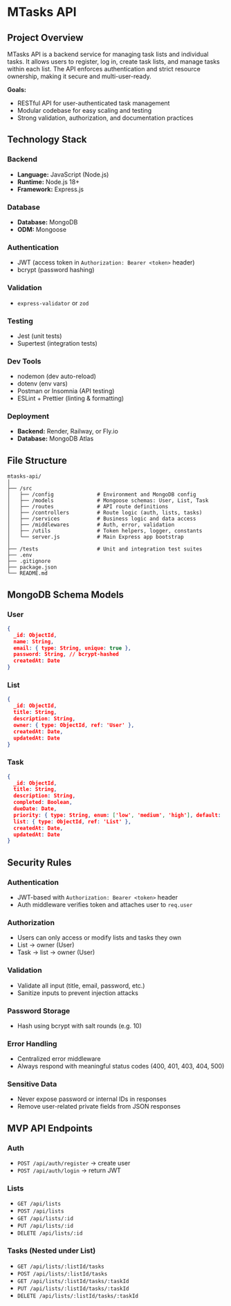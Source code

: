# MTasks API

## Project Overview

MTasks API is a backend service for managing task lists and individual tasks. It allows users to register, log in, create task lists, and manage tasks within each list. The API enforces authentication and strict resource ownership, making it secure and multi-user-ready.

**Goals:**
- RESTful API for user-authenticated task management
- Modular codebase for easy scaling and testing
- Strong validation, authorization, and documentation practices

## Technology Stack

### Backend
- **Language:** JavaScript (Node.js)
- **Runtime:** Node.js 18+
- **Framework:** Express.js

### Database
- **Database:** MongoDB
- **ODM:** Mongoose

### Authentication
- JWT (access token in `Authorization: Bearer <token>` header)
- bcrypt (password hashing)

### Validation
- `express-validator` or `zod`

### Testing
- Jest (unit tests)
- Supertest (integration tests)

### Dev Tools
- nodemon (dev auto-reload)
- dotenv (env vars)
- Postman or Insomnia (API testing)
- ESLint + Prettier (linting & formatting)

### Deployment
- **Backend:** Render, Railway, or Fly.io
- **Database:** MongoDB Atlas

## File Structure
```
mtasks-api/
│
├── /src
│   ├── /config              # Environment and MongoDB config
│   ├── /models              # Mongoose schemas: User, List, Task
│   ├── /routes              # API route definitions
│   ├── /controllers         # Route logic (auth, lists, tasks)
│   ├── /services            # Business logic and data access
│   ├── /middlewares         # Auth, error, validation
│   ├── /utils               # Token helpers, logger, constants
│   └── server.js            # Main Express app bootstrap
│
├── /tests                   # Unit and integration test suites
├── .env
├── .gitignore
├── package.json
└── README.md
```

## MongoDB Schema Models

### User
```json
{
  _id: ObjectId,
  name: String,
  email: { type: String, unique: true },
  password: String, // bcrypt-hashed
  createdAt: Date
}
```

### List
```json
{
  _id: ObjectId,
  title: String,
  description: String,
  owner: { type: ObjectId, ref: 'User' },
  createdAt: Date,
  updatedAt: Date
}
```

### Task
```json
{
  _id: ObjectId,
  title: String,
  description: String,
  completed: Boolean,
  dueDate: Date,
  priority: { type: String, enum: ['low', 'medium', 'high'], default: 'medium' },
  list: { type: ObjectId, ref: 'List' },
  createdAt: Date,
  updatedAt: Date
}
```

## Security Rules

### Authentication
- JWT-based with `Authorization: Bearer <token>` header
- Auth middleware verifies token and attaches user to `req.user`

### Authorization
- Users can only access or modify lists and tasks they own
- List → owner (User)
- Task → list → owner (User)

### Validation
- Validate all input (title, email, password, etc.)
- Sanitize inputs to prevent injection attacks

### Password Storage
- Hash using bcrypt with salt rounds (e.g. 10)

### Error Handling
- Centralized error middleware
- Always respond with meaningful status codes (400, 401, 403, 404, 500)

### Sensitive Data
- Never expose password or internal IDs in responses
- Remove user-related private fields from JSON responses

## MVP API Endpoints

### Auth
- `POST /api/auth/register` → create user
- `POST /api/auth/login` → return JWT

### Lists
- `GET /api/lists`
- `POST /api/lists`
- `GET /api/lists/:id`
- `PUT /api/lists/:id`
- `DELETE /api/lists/:id`

### Tasks (Nested under List)
- `GET /api/lists/:listId/tasks`
- `POST /api/lists/:listId/tasks`
- `GET /api/lists/:listId/tasks/:taskId`
- `PUT /api/lists/:listId/tasks/:taskId`
- `DELETE /api/lists/:listId/tasks/:taskId`
